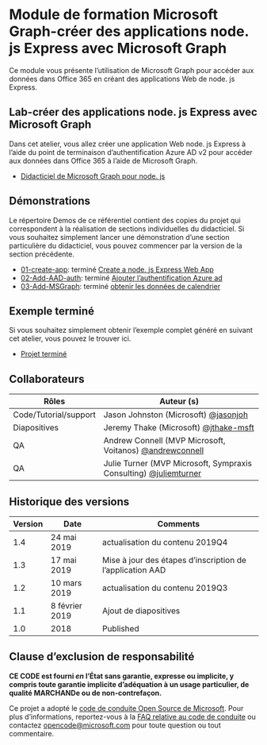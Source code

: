 # <a name="microsoft-graph-training-module---build-nodejs-express-apps-with-microsoft-graph"></a>Module de formation Microsoft Graph-créer des applications node. js Express avec Microsoft Graph

Ce module vous présente l’utilisation de Microsoft Graph pour accéder aux données dans Office 365 en créant des applications Web de node. js Express.

## <a name="lab---build-nodejs-express-apps-with-microsoft-graph"></a>Lab-créer des applications node. js Express avec Microsoft Graph

Dans cet atelier, vous allez créer une application Web node. js Express à l’aide du point de terminaison d’authentification Azure AD v2 pour accéder aux données dans Office 365 à l’aide de Microsoft Graph.

- [Didacticiel de Microsoft Graph pour node. js](https://docs.microsoft.com/graph/training/node-tutorial)

## <a name="demos"></a>Démonstrations

Le [](./Demos) répertoire Demos de ce référentiel contient des copies du projet qui correspondent à la réalisation de sections individuelles du didacticiel. Si vous souhaitez simplement lancer une démonstration d’une section particulière du didacticiel, vous pouvez commencer par la version de la section précédente.

- [01-create-app](Demos/01-create-app): terminé [Create a node. js Express Web App](https://docs.microsoft.com/graph/training/node-tutorial?tutorial-step=1)
- [02-Add-AAD-auth](Demos/02-add-aad-auth): terminé [Ajouter l’authentification Azure ad](https://docs.microsoft.com/graph/training/node-tutorial?tutorial-step=3)
- [03-Add-MSGraph](Demos/03-add-msgraph): terminé [obtenir les données de calendrier](https://docs.microsoft.com/graph/training/node-tutorial?tutorial-step=4)

## <a name="completed-sample"></a>Exemple terminé

Si vous souhaitez simplement obtenir l’exemple complet généré en suivant cet atelier, vous pouvez le trouver ici.

- [Projet terminé](Demos/03-add-msgraph)

## <a name="contributors"></a>Collaborateurs

|           Rôles            |                                           Auteur (s)                                           |
| -------------------------- | --------------------------------------------------------------------------------------------- |
| Code/Tutorial/support | Jason Johnston (Microsoft) [@jasonjoh](//github.com/jasonjoh)                                 |
| Diapositives                     | Jeremy Thake (Microsoft) [@jthake-msft](//github.com/jthake-msft)                             |
| QA                         | Andrew Connell (MVP Microsoft, Voitanos) [@andrewconnell](//github.com/andrewconnell)         |
| QA                         | Julie Turner (MVP Microsoft, Sympraxis Consulting) [@juliemturner](//github.com/juliemturner) |

## <a name="version-history"></a>Historique des versions

| Version |       Date       |              Comments              |
| ------- | ---------------- | ---------------------------------- |
| 1.4     | 24 mai 2019     | actualisation du contenu 2019Q4             |
| 1.3     | 17 mai 2019     | Mise à jour des étapes d’inscription de l’application AAD |
| 1.2     | 10 mars 2019   | actualisation du contenu 2019Q3             |
| 1.1     | 8 février 2019 | Ajout de diapositives                       |
| 1.0     | 2018             | Published                          |

## <a name="disclaimer"></a>Clause d’exclusion de responsabilité

**CE CODE est fourni *en* l’État sans garantie, expresse ou implicite, y compris toute garantie implicite d’adéquation à un usage particulier, de qualité MARCHANDe ou de non-contrefaçon.**

Ce projet a adopté le [code de conduite Open Source de Microsoft](https://opensource.microsoft.com/codeofconduct/). Pour plus d’informations, reportez-vous à la [FAQ relative au code de conduite](https://opensource.microsoft.com/codeofconduct/faq/) ou contactez [opencode@microsoft.com](mailto:opencode@microsoft.com) pour toute question ou tout commentaire.